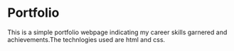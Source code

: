 <h1>Portfolio</h1>
<p>This is a simple portfolio webpage indicating my career skills garnered and achievements.The technlogies used are html and css.</p>
